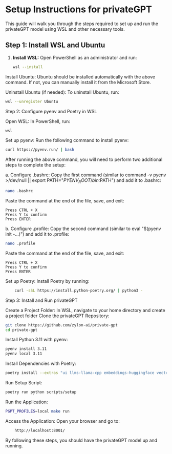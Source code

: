 # Setup Instructions for privateGPT

This guide will walk you through the steps required to set up and run the privateGPT model using WSL and other necessary tools.

## Step 1: Install WSL and Ubuntu

1. **Install WSL:**
   Open PowerShell as an administrator and run:
   ```sh
   wsl --install

 Install Ubuntu:
 Ubuntu should be installed automatically with the above command. If not, you can manually install it from the Microsoft Store.

Uninstall Ubuntu (if needed):
To uninstall Ubuntu, run:
```sh
wsl --unregister Ubuntu
``` 
Step 2: Configure pyenv and Poetry in WSL

 Open WSL:
    In PowerShell, run:

  ```sh 
wsl
``` 
Set up pyenv:
Run the following command to install pyenv:
```sh 
curl https://pyenv.run/ | bash
``` 
After running the above command, you will need to perform two additional steps to complete the setup:

a. Configure .bashrc:
Copy the first command (similar to command -v pyenv >/dev/null || export PATH="$PYENV_ROOT/bin:$PATH") and add it to .bashrc:
```sh
nano .bashrc
``` 

Paste the command at the end of the file, save, and exit:

    Press CTRL + X
    Press Y to confirm
    Press ENTER

b. Configure .profile:
Copy the second command (similar to eval "$(pyenv init -...)") and add it to .profile:
```sh
nano .profile
``` 
Paste the command at the end of the file, save, and exit:

    Press CTRL + X
    Press Y to confirm
    Press ENTER

Set up Poetry:
Install Poetry by running:
```sh
    curl -sSL https://install.python-poetry.org/ | python3 -
``` 
Step 3: Install and Run privateGPT

Create a Project Folder:
In WSL, navigate to your home directory and create a project folder
Clone the privateGPT Repository:


```sh
git clone https://github.com/zylon-ai/private-gpt
cd private-gpt
``` 
Install Python 3.11 with pyenv:

```sh
pyenv install 3.11
pyenv local 3.11
``` 
Install Dependencies with Poetry:

```sh
poetry install --extras "ui llms-llama-cpp embeddings-huggingface vector-stores-qdrant"
``` 
Run Setup Script:
```sh
poetry run python scripts/setup
``` 
Run the Application:
```sh
PGPT_PROFILES=local make run
``` 
Access the Application:
Open your browser and go to:
```sh
    http://localhost:8001/
``` 
By following these steps, you should have the privateGPT model up and running.

